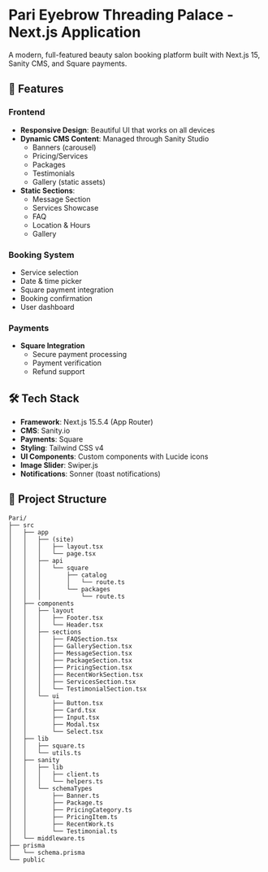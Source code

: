 # Pari Eyebrow Threading Palace - Next.js Application

A modern, full-featured beauty salon booking platform built with Next.js 15, Sanity CMS, and Square payments.

## 🚀 Features

### Frontend
- **Responsive Design**: Beautiful UI that works on all devices
- **Dynamic CMS Content**: Managed through Sanity Studio
  - Banners (carousel)
  - Pricing/Services
  - Packages
  - Testimonials
  - Gallery (static assets)
- **Static Sections**:
  - Message Section
  - Services Showcase
  - FAQ
  - Location & Hours
  - Gallery

### Booking System
- Service selection
- Date & time picker
- Square payment integration
- Booking confirmation
- User dashboard

### Payments
- **Square Integration**
  - Secure payment processing
  - Payment verification
  - Refund support

## 🛠️ Tech Stack

- **Framework**: Next.js 15.5.4 (App Router)
- **CMS**: Sanity.io
- **Payments**: Square
- **Styling**: Tailwind CSS v4
- **UI Components**: Custom components with Lucide icons
- **Image Slider**: Swiper.js
- **Notifications**: Sonner (toast notifications)

## 📁 Project Structure

```
Pari/
├── src
│   ├── app
│   │   ├── (site)
│   │   │   ├── layout.tsx
│   │   │   └── page.tsx
│   │   ├── api
│   │   │   └── square
│   │   │       ├── catalog
│   │   │       │   └── route.ts
│   │   │       └── packages
│   │   │           └── route.ts
│   ├── components
│   │   ├── layout
│   │   │   ├── Footer.tsx
│   │   │   └── Header.tsx
│   │   ├── sections
│   │   │   ├── FAQSection.tsx
│   │   │   ├── GallerySection.tsx
│   │   │   ├── MessageSection.tsx
│   │   │   ├── PackageSection.tsx
│   │   │   ├── PricingSection.tsx
│   │   │   ├── RecentWorkSection.tsx
│   │   │   ├── ServicesSection.tsx
│   │   │   └── TestimonialSection.tsx
│   │   └── ui
│   │       ├── Button.tsx
│   │       ├── Card.tsx
│   │       ├── Input.tsx
│   │       ├── Modal.tsx
│   │       └── Select.tsx
│   ├── lib
│   │   ├── square.ts
│   │   └── utils.ts
│   ├── sanity
│   │   ├── lib
│   │   │   ├── client.ts
│   │   │   └── helpers.ts
│   │   └── schemaTypes
│   │       ├── Banner.ts
│   │       ├── Package.ts
│   │       ├── PricingCategory.ts
│   │       ├── PricingItem.ts
│   │       ├── RecentWork.ts
│   │       └── Testimonial.ts
│   └── middleware.ts
├── prisma
│   └── schema.prisma
└── public
